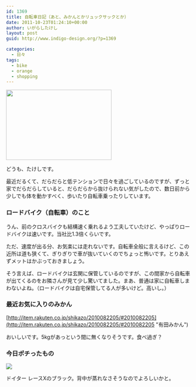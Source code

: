 ```yaml
---
id: 1369
title: 自転車日記（あと、みかんとかリュックサックとか）
date: 2011-10-23T01:24:10+00:00
author: いがらしたけし
layout: post
guid: http://www.indigo-design.org/?p=1369

categories:
  - 日々
tags:
  - bike
  - orange
  - shopping
---
```

[<img src="https://lh3.googleusercontent.com/-tb2R765jtoc/Tm-Fm-wY2JI/AAAAAAAAAS0/DtsJsUTqqMY/s288/_A131053.JPG" height="192" width="288" />](https://picasaweb.google.com/lh/photo/tcsr1M31kUXse44801c3zg?feat=embedwebsite)

どうも、たけしです。 

最近だるくて、だらだらと低テンションで日々を過ごしているのですが、ずっと家でだらだらしていると、だらだらから抜けられない気がしたので、数日前から少しでも体を動かすべく、歩いたり自転車乗ったりしています。 

### ロードバイク（自転車）のこと

うん、前のクロスバイクも結構速く乗れるよう工夫していたけど、やっぱりロードバイクは速いです。当社比1.3倍くらいです。

ただ、速度が出る分、お気楽には走れないです。自転車全般に言えるけど、この近所は道も狭くて、ぎりぎりで車が抜いていくのでちょっと怖いです。とりあえずメットはかぶっておきましょう。 

そう言えば、ロードバイクは玄関に保管しているのですが、この間家から自転車が出てくるのをお隣さんが見て少し驚いてました。まあ、普通は家に自転車しまわないよね。（ロードバイクは自宅保管してる人が多いけど。高いし。）
  
<!--more-->

### 最近お気に入りのみかん

[http://item.rakuten.co.jp/shikazo/2010082205/#2010082205](http://item.rakuten.co.jp/shikazo/2010082205/#2010082205 "有田みかん")
  
おいしいです。5kgがあっという間に無くなりそうです。食べ過ぎ？ 

### 今日ポチったもの

[<img border="0" src="http://ws.assoc-amazon.jp/widgets/q?_encoding=UTF8&#038;Format=_SL160_&#038;ASIN=B004CCR1J0&#038;MarketPlace=JP&#038;ID=AsinImage&#038;WS=1&#038;tag=kamiigusajiko-22&#038;ServiceVersion=20070822" />](http://www.amazon.co.jp/gp/product/B004CCR1J0/ref=as_li_ss_il?ie=UTF8&tag=kamiigusajiko-22&linkCode=as2&camp=247&creative=7399&creativeASIN=B004CCR1J0)<img src="http://www.assoc-amazon.jp/e/ir?t=kamiigusajiko-22&#038;l=as2&#038;o=9&#038;a=B004CCR1J0" width="1" height="1" border="0" alt="" style="border:none !important; margin:0px !important;" />

ドイター レースXのブラック。背中が蒸れなさそうなのでよろしいかと。
